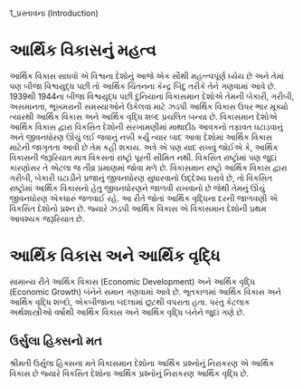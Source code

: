 1_પ્રસ્તાવના
(Introduction)

# આર્થિક વિકાસનું મહત્વ

આર્થિક વિકાસ સાધવો એ વિશ્વના દેશોનું આજે એક સૌથી મહત્ત્વપૂર્ણ ધ્યેય છે અને તેમાં પણ બીજા વિશ્વયુદ્ધ પછી તો આર્થિક ચિંતનના કેન્દ્ર બિંદુ તરીકે તેને ગણવામાં આવે છે. 1939થી 1944ના બીજા વિશ્વયુદ્ધ પછી દુનિયાના વિકાસમાન દેશોએ તેમની બેકારી, ગરીબી, અસમાનતા, ભૂખમરાની સમસ્યાઓને ઉકેલવા માટે ઝડપી આર્થિક વિકાસ ઉપર ભાર મૂક્યો ત્યારથી આર્થિક વિકાસ અને આર્થિક વૃદ્ધિ શબ્દ પ્રચલિત બન્યા છે. વિકાસમાન દેશોએ આર્થિક વિકાસ દ્વારા વિકસિત દેશોની સરખામણીમાં માથાદીઠ આવકનો તફાવત ઘટાડવાનું અને જીવનધોરણ ઊંચું લઈ જવાનું નક્કી કર્યું ત્યાર બાદ આવા દેશોમાં આર્થિક વિકાસ માટેની જાગૃતતા આવી છે તેમ કહી શકાય. અત્રે એ પણ યાદ રાખવું જોઈએ કે, આર્થિક વિકાસની જરૂરિયાત માત્ર વિકસતાં રાષ્ટ્રો પૂરતી સીમિત નથી. વિકસિત રાષ્ટ્રોમાં પણ જુદાં કારણોસર તે એટલા જ તીવ્ર પ્રમાણમાં જોવા મળે છે. વિકાસમાન રાષ્ટ્રો આર્થિક વિકાસ દ્વારા ગરીબી, બેકારી ઘટાડીને પ્રજાનું જીવનધોરણ સુધારવાનો ઉદ્દેશ્ય ધરાવે છે, તો વિકસિત રાષ્ટ્રોમાં આર્થિક વિકાસનો હેતુ જીવનધોરણને જાળવી રાખવાનો છે જેથી તેમનું ઊંચું જીવનધોરણ એકધારું જળવાઈ રહે. આ રીતે જોતાં આર્થિક વૃદ્ધિના દરની જાળવણી એ વિકસિત દેશોનો પ્રશ્ન છે. જ્યારે ઝડપી આર્થિક વિકાસ એ વિકાસમાન દેશોની પ્રથમ આવશ્યક જરૂરિયાત છે.

# આર્થિક વિકાસ અને આર્થિક વૃદ્ધિ

સામાન્ય રીતે આર્થિક વિકાસ (Economic Development) અને આર્થિક વૃદ્ધિ (Economic Growth) બંનેને સમાન ગણવામાં આવે છે. ભૂતકાળમાં આર્થિક વિકાસ અને આર્થિક વૃદ્ધિ શબ્દો, એકબીજાના બદલામાં છૂટથી વપરાતા હતા. પરંતુ કેટલાક અર્થશાસ્ત્રીઓ વર્ષોથી આર્થિક વિકાસ અને આર્થિક વૃદ્ધિ બંનેને જુદાં ગણે છે.

## ઉર્સુલા હિક્સનો મત

શ્રીમતી ઉર્સુલા હિક્સના મતે વિકાસમાન દેશોના આર્થિક પ્રશ્નોનું નિરાકરણ એ આર્થિક વિકાસ છે જ્યારે વિકસિત દેશોના આર્થિક પ્રશ્નોનું નિરાકરણ આર્થિક વૃદ્ધિ છે.
